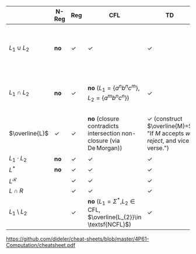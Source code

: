 |                    | N-Reg  | Reg | CFL                                                                                  | TD                                                                            | TR                                                                                                                                                  | P                                               | NP  | NPC    |
| ------------------ | ------ | --- | ------------------------------------------------------------------------------------ | ----------------------------------------------------------------------------- | --------------------------------------------------------------------------------------------------------------------------------------------------- | ----------------------------------------------- | --- | ------ |
| $L_{1}\cup L_{2}$  | **no** | ✓   | ✓                                                                                    | ✓                                                                             | ✓                                                                                                                                                   | ✓ ($M$ accept if either $M_1$ or $M_2$ accepts) | ✓   | **no** |
| $L_{1}\cap L_{2}$  | **no** | ✓   | **no** ($L_1 = \{ a^nb^nc^m  \}$, $L_2 = \{ a^mb^nc^n  \}$)                          | ✓                                                                             | ✓                                                                                                                                                   | ✓ ($M$ accept if both $M_1$ and $M_2$ accepts)  | ✓   | **no** |
| $\overline{L}$     | ✓      | ✓   | **no** (closure contradicts intersection non-closure (via De Morgan))                | ✓ (construct $\overline{M}=$ "If $M$ accepts $w$, _reject_, and vice verse.") | **no** (if $L,\overline{L}\in  \textsf{RECOGNIZABLE}$, then $\forall L,L\in\textsf{DECIDABLE}$, that'd contradict $A_{\textsf{TM}}$ undecidability) | ✓                                               | $?$ | $?$    |
| $L_{1}\cdot L_{2}$ | **no** | ✓   | ✓                                                                                    | ✓                                                                             | ✓                                                                                                                                                   | ✓                                               | ✓   | **no** |
| $L^*$              | **no** | ✓   | ✓                                                                                    | ✓                                                                             | ✓                                                                                                                                                   | ✓                                               | ✓   | **no** |
| $L^\mathcal{R}$    |        | ✓   | ✓                                                                                    | ✓                                                                             | ✓                                                                                                                                                   | ✓                                               |     |        |
| $L\cap R$          |        | ✓   | ✓                                                                                    | ✓                                                                             | ✓                                                                                                                                                   | ✓                                               |     |        |
| $L_1\setminus L_2$ |        | ✓   | **no** ($L_1=\Sigma^*$,$L_{2}\in \textsf{CFL}$, $\overline{L_{2}}\in \textsf{NCFL}$) | ✓                                                                             | **no**                                                                                                                                              | ✓                                               | $?$ |        |




https://github.com/dideler/cheat-sheets/blob/master/4P61-Computation/cheatsheet.pdf